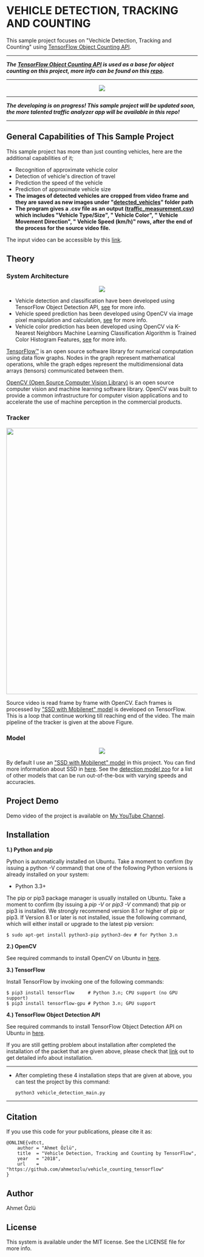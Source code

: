 # VEHICLE DETECTION, TRACKING AND COUNTING
This sample project focuses on "Vechicle Detection, Tracking and Counting" using [TensorFlow Object Counting API](https://github.com/ahmetozlu/tensorflow_object_counting_api). 

---

***The [TensorFlow Object Counting API](https://github.com/ahmetozlu/tensorflow_object_counting_api) is used as a base for object counting on this project, more info can be found on this [repo](https://github.com/ahmetozlu/tensorflow_object_counting_api).***

---

<p align="center">
  <img src="https://user-images.githubusercontent.com/22610163/36344830-095cc4ec-1431-11e8-8e57-976c40d87cf9.gif">
</p>

---

***The developing is on progress! This sample project will be updated soon, the more talented traffic analyzer app will be available in this repo!***

---

## General Capabilities of This Sample Project

This sample project has more than just counting vehicles, here are the additional capabilities of it;

- Recognition of approximate vehicle color
- Detection of vehicle's direction of travel
- Prediction the speed of the vehicle
- Prediction of approximate vehicle size
- **The images of detected vehicles are cropped from video frame and they are saved as new images under "[detected_vehicles](https://github.com/ahmetozlu/vehicle_counting_tensorflow/tree/master/detected_vehicles)" folder path**
- **The program gives a .csv file as an output ([traffic_measurement.csv](https://github.com/ahmetozlu/vehicle_counting_tensorflow/blob/master/traffic_measurement.csv)) which includes "Vehicle Type/Size", " Vehicle Color", " Vehicle Movement Direction", " Vehicle Speed (km/h)" rows, after the end of the process for the source video file.**

The input video can be accessible by this [link](https://github.com/ahmetozlu/vehicle_counting_tensorflow/blob/master/sub-1504614469486.mp4).

## Theory

### System Architecture

<p align="center">
  <img src="https://user-images.githubusercontent.com/22610163/35445395-8dba4406-02c2-11e8-84bf-b480edbe9472.jpg">
</p>

- Vehicle detection and classification have been developed using TensorFlow Object Detection API, [see](https://github.com/ahmetozlu/vehicle_counting_tensorflow/blob/master/vehicle_detection_main.py) for more info.
- Vehicle speed prediction has been developed using OpenCV via image pixel manipulation and calculation, [see](https://github.com/ahmetozlu/vehicle_counting_tensorflow/tree/master/utils/speed_and_direction_prediction_module) for more info.
- Vehicle color prediction has been developed using OpenCV via K-Nearest Neighbors Machine Learning Classification Algorithm is Trained Color Histogram Features, [see](https://github.com/ahmetozlu/vehicle_counting_tensorflow/tree/master/utils/color_recognition_module) for more info.

[TensorFlow™](https://www.tensorflow.org/) is an open source software library for numerical computation using data flow graphs. Nodes in the graph represent mathematical operations, while the graph edges represent the multidimensional data arrays (tensors) communicated between them.

[OpenCV (Open Source Computer Vision Library)](https://opencv.org/about.html) is an open source computer vision and machine learning software library. OpenCV was built to provide a common infrastructure for computer vision applications and to accelerate the use of machine perception in the commercial products.

### Tracker

<p align="center">
  <img src="https://user-images.githubusercontent.com/22610163/41812993-a4b5a172-7735-11e8-89f6-083ec0625f21.png" | width=700>
</p>

Source video is read frame by frame with OpenCV. Each frames is processed by ["SSD with Mobilenet" model](http://download.tensorflow.org/models/object_detection/ssd_mobilenet_v1_coco_2017_11_17) is developed on TensorFlow. This is a loop that continue working till reaching end of the video. The main pipeline of the tracker is given at the above Figure.

### Model

<p align="center">
  <img src="https://user-images.githubusercontent.com/22610163/48481757-b1d5a900-e81f-11e8-824b-4317115fe5b4.png">
</p>

By default I use an ["SSD with Mobilenet" model](http://download.tensorflow.org/models/object_detection/ssd_mobilenet_v1_coco_2017_11_17) in this project. You can find more information about SSD in [here](https://towardsdatascience.com/understanding-ssd-multibox-real-time-object-detection-in-deep-learning-495ef744fab). See the [detection model zoo](https://github.com/tensorflow/models/blob/master/research/object_detection/g3doc/detection_model_zoo.md) for a list of other models that can be run out-of-the-box with varying speeds and accuracies.

## Project Demo

Demo video of the project is available on [My YouTube Channel](https://www.youtube.com/watch?v=PrqnhHf6fhM).

## Installation

**1.) Python and pip**

Python is automatically installed on Ubuntu. Take a moment to confirm (by issuing a python -V command) that one of the following Python versions is already installed on your system:

- Python 3.3+

The pip or pip3 package manager is usually installed on Ubuntu. Take a moment to confirm (by issuing a *pip -V* or *pip3 -V* command) that pip or pip3 is installed. We strongly recommend version 8.1 or higher of pip or pip3. If Version 8.1 or later is not installed, issue the following command, which will either install or upgrade to the latest pip version:

    $ sudo apt-get install python3-pip python3-dev # for Python 3.n
    
**2.) OpenCV**

See required commands to install OpenCV on Ubuntu in [here](https://gist.github.com/dynamicguy/3d1fce8dae65e765f7c4).

**3.) TensorFlow**

Install TensorFlow by invoking one of the following commands:

    $ pip3 install tensorflow     # Python 3.n; CPU support (no GPU support)
    $ pip3 install tensorflow-gpu # Python 3.n; GPU support

**4.) TensorFlow Object Detection API**

See required commands to install TensorFlow Object Detection API on Ubuntu in [here](https://github.com/tensorflow/models/blob/master/research/object_detection/g3doc/installation.md).
  
If you are still getting problem about installation after completed the installation of the packet that are given above, please check that [link](https://github.com/tensorflow/models/blob/master/research/object_detection/g3doc/installation.md) out to get detailed info about installation.

---
- After completing these 4 installation steps that are given at above, you can test the project by this command:

      python3 vehicle_detection_main.py
---

## Citation
If you use this code for your publications, please cite it as:

    @ONLINE{vdtct,
        author = "Ahmet Özlü",
        title  = "Vehicle Detection, Tracking and Counting by TensorFlow",
        year   = "2018",
        url    = "https://github.com/ahmetozlu/vehicle_counting_tensorflow"
    }

## Author
Ahmet Özlü

## License
This system is available under the MIT license. See the LICENSE file for more info.
